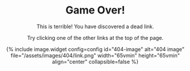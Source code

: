 <div style="text-align:center;">

<h1>Game Over!</h1>

<p>This is terrible! You have discovered a dead link.</p>

<p>Try clicking one of the other links at the top of the page.</p>

{% include image.widget config=config id="404-image" alt="404 image" file="/assets/images/404/link.png" width="65vmin" height="65vmin" align="center" collapsible=false %}

</div>